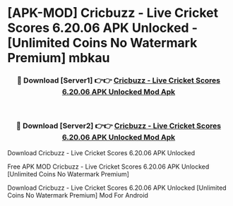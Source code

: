 # [APK-MOD] Cricbuzz - Live Cricket Scores 6.20.06 APK Unlocked - [Unlimited Coins No Watermark Premium] mbkau



<div align="center">
<h3>🔴 Download [Server1] 👉👉 <a href="https://momento.my/?title=Cricbuzz_-_Live_Cricket_Scores_6.20.06_APK_Unlocked">Cricbuzz - Live Cricket Scores 6.20.06 APK Unlocked Mod Apk</a></h3><br>

<h3>🔴 Download [Server2] 👉👉 <a href="https://momento.my/?title=Cricbuzz_-_Live_Cricket_Scores_6.20.06_APK_Unlocked">Cricbuzz - Live Cricket Scores 6.20.06 APK Unlocked Mod Apk</a></h3>
</div>



Download Cricbuzz - Live Cricket Scores 6.20.06 APK Unlocked 

Free APK MOD Cricbuzz - Live Cricket Scores 6.20.06 APK Unlocked [Unlimited Coins No Watermark Premium]

Download Cricbuzz - Live Cricket Scores 6.20.06 APK Unlocked [Unlimited Coins No Watermark Premium] Mod For Android

